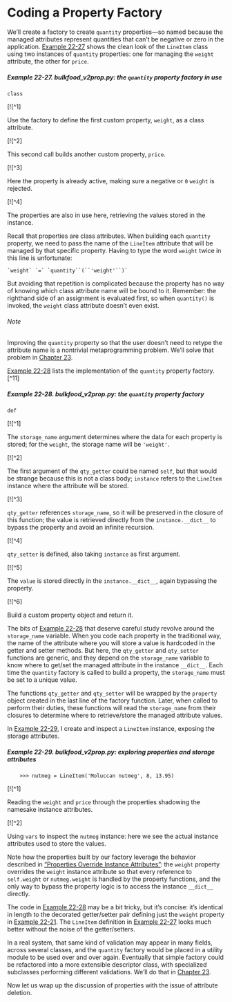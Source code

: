 # Coding a Property Factory

We’ll create a factory to create `quantity` properties—so named because the managed attributes represent quantities that can’t be negative or zero in the application. [Example 22-27](#lineitem_class_v2prop_class) shows the clean look of the `LineItem` class using two instances of `quantity` properties: one for managing the `weight` attribute, the other for `price`.

##### Example 22-27. bulkfood_v2prop.py: the `quantity` property factory in use

```
class
```

[![^1]

Use the factory to define the first custom property, `weight`, as a class attribute.

[![^2]

This second call builds another custom property, `price`.

[![^3]

Here the property is already active, making sure a negative or `0` `weight` is rejected.

[![^4]

The properties are also in use here, retrieving the values stored in the instance.

Recall that properties are class attributes. When building each `quantity` property, we need to pass the name of the `LineItem` attribute that will be managed by that specific property. Having to type the word `weight` twice in this line is unfortunate:

    `weight` `=` `quantity``(``'weight'``)`

But avoiding that repetition is complicated because the property has no way of knowing which class attribute name will be bound to it. Remember: the righthand side of an assignment is evaluated first, so when `quantity()` is invoked, the `weight` class attribute doesn’t even exist.

###### Note

Improving the `quantity` property so that the user doesn’t need to retype the attribute name is a nontrivial metaprogramming problem. We’ll solve that problem in [Chapter 23](ch23.html#attribute_descriptors).

[Example 22-28](#lineitem_class_v2prop) lists the implementation of the `quantity` property factory.[^11]

##### Example 22-28. bulkfood_v2prop.py: the `quantity` property factory

```
def
```

[![^1]

The `storage_name` argument determines where the data for each property is stored; for the `weight`, the storage name will be `'weight'`.

[![^2]

The first argument of the `qty_getter` could be named `self`, but that would be strange because this is not a class body; `instance` refers to the `LineItem` instance where the attribute will be stored.

[![^3]

`qty_getter` references `storage_name`, so it will be preserved in the closure of this function; the value is retrieved directly from the `instance.__dict__` to bypass the property and avoid an infinite recursion.

[![^4]

`qty_setter` is defined, also taking `instance` as first argument.

[![^5]

The `value` is stored directly in the `instance.__dict__`, again bypassing the property.

[![^6]

Build a custom property object and return it.

The bits of [Example 22-28](#lineitem_class_v2prop) that deserve careful study revolve around the `storage_name` variable. When you code each property in the traditional way, the name of the attribute where you will store a value is hardcoded in the getter and setter methods. But here, the `qty_getter` and `qty_setter` functions are generic, and they depend on the `storage_name` variable to know where to get/set the managed attribute in the instance `__dict__`. Each time the `quantity` factory is called to build a property, the `storage_name` must be set to a unique value.

The functions `qty_getter` and `qty_setter` will be wrapped by the `property` object created in the last line of the factory function. Later, when called to perform their duties, these functions will read the `storage_name` from their closures to determine where to retrieve/store the managed attribute values.

In [Example 22-29](#lineitem_class_v2prop_demo), I create and inspect a `LineItem` instance, exposing the storage attributes.

##### Example 22-29. bulkfood_v2prop.py: exploring properties and storage attributes

```
    >>> nutmeg = LineItem('Moluccan nutmeg', 8, 13.95)
```

[![^1]

Reading the `weight` and `price` through the properties shadowing the namesake instance attributes.

[![^2]

Using `vars` to inspect the `nutmeg` instance: here we see the actual instance attributes used to store the values.

Note how the properties built by our factory leverage the behavior described in [“Properties Override Instance Attributes”](#prop_override_instance): the `weight` property overrides the `weight` instance attribute so that every reference to `self.weight` or `nutmeg.weight` is handled by the property functions, and the only way to bypass the property logic is to access the instance `__dict__` directly.

The code in [Example 22-28](#lineitem_class_v2prop) may be a bit tricky, but it’s concise: it’s identical in length to the decorated getter/setter pair defining just the `weight` property in [Example 22-21](#lineitem_class_v2). The `LineItem` definition in [Example 22-27](#lineitem_class_v2prop_class) looks much better without the noise of the getter/setters.

In a real system, that same kind of validation may appear in many fields, across several classes, and the `quantity` factory would be placed in a utility module to be used over and over again. Eventually that simple factory could be refactored into a more extensible descriptor class, with specialized subclasses performing different validations. We’ll do that in [Chapter 23](ch23.html#attribute_descriptors).

Now let us wrap up the discussion of properties with the issue of attribute deletion.